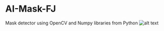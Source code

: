 # AI-Mask-FJ
Mask detector using OpenCV and Numpy libraries from Python
![alt text](https://github.com/[Deburama1]/[reponame]/AI-Mask-FJ/[main]/Test1.jpg?raw=true)
